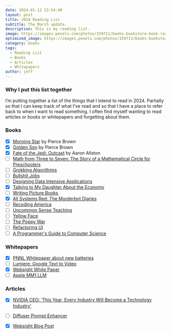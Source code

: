 ```yaml
---
date: 2024-01-12 23:54:40
layout: post
title: 2024 Reading List
subtitle: The March update.
description: This is my reading list.
image: https://images.pexels.com/photos/159711/books-bookstore-book-reading-159711.jpeg
optimized_image: https://images.pexels.com/photos/159711/books-bookstore-book-reading-159711.jpeg
category: books
tags:
  - Reading List
  - Books
  - Articles 
  - Whitepapers
author: jeff
---
```

### Why I put this list together

I’m putting together a list of the things that I intend to read in 2024. Partially so that I can keep track of what I've read and so that I have a place to refer back to when I want to read something. I often find myself wanting to read articles or books or whitepapers and forgetting about them.

### Books
- [x] [Morning Star](https://en.wikipedia.org/wiki/Morning_Star_(Brown_novel)) by Pierce Brown
- [x] [Golden Son](https://en.wikipedia.org/wiki/Golden_Son) by Pierce Brown
- [x] [Fate of the Jedi: Outcast](https://www.amazon.com/Outcast-Star-Wars-Fate-Jedi/dp/0345509072) by Aaron Allston
- [ ] [Math from Three to Seven: The Story of a Mathematical Circle for Preschoolers]()
- [ ] [Grokking Algorithims](https://www.amazon.com/Grokking-Algorithms-illustrated-programmers-curious/dp/1617292230)
- [ ] [Bullshit Jobs]()
- [ ] [Designing Data Intensive Applications]()
- [x] [Talking to My Daughter About the Economy]()
- [ ] [Writing Picture Books]()
- [x] [All Systems Red: The Murderbot Diaries]()
- [ ] [Recoding America]()
- [ ] [Uncommon Sense Teaching]()
- [ ] [Yellow Face]()
- [ ] [The Poppy War](https://en.wikipedia.org/wiki/The_Poppy_War)
- [ ] [Refactoring UI](https://www.refactoringui.com/)
- [ ] [A Programmer's Guide to Computer Science](https://www.amazon.com/Programmers-Guide-Computer-Science-self-taught/dp/195120400X)

### Whitepapers
- [x] [PNNL Whitepaper about new batteries](https://arxiv.org/abs/2401.04070Microsoft)
- [ ] [Lumiere: Google Text to Video](https://arxiv.org/abs/2401.12945)
- [x] [Websight White Paper](https://arxiv.org/abs/2403.09029)
- [ ] [Apple MM1 LLM](https://arxiv.org/abs/2403.09611)
### Articles
 - [x] [NVIDIA CEO: ‘This Year, Every Industry Will Become a Technology Industry’](https://blogs.nvidia.com/blog/nvidia-ceo-ai-drug-discovery-jp-morgan-healthcare-2024/)
 - [ ] [Diffuser Prompt Enhancer](https://github.com/huggingface/diffusers/discussions/7321)
 - [x] [Websight Blog Post](https://huggingface.co/blog/websight)
 



